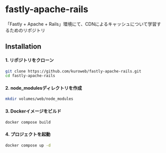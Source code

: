 # fastly-apache-rails

「Fastly + Apache + Rails」環境にて、CDNによるキャッシュについて学習するためのリポジトリ

## Installation

#### 1. リポジトリをクローン

```bash
git clone https://github.com/kuroweb/fastly-apache-rails.git
cd fastly-apache-rails
```

#### 2. node_modulesディレクトリを作成

```bash
mkdir volumes/web/node_modules
```

#### 3. Dockerイメージをビルド

```bash
docker compose build
```

#### 4. プロジェクトを起動

```bash
docker compose up -d
```
